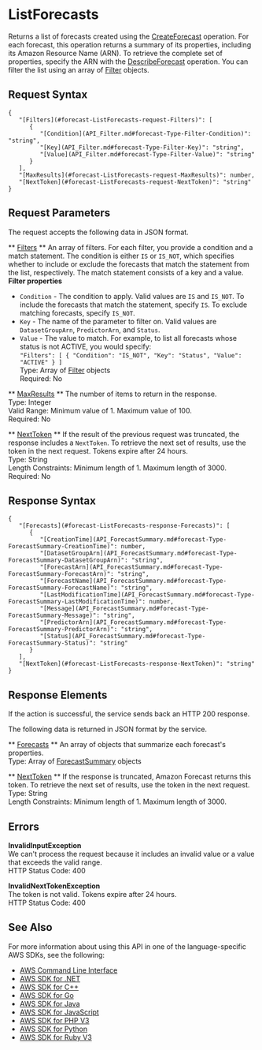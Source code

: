 # ListForecasts<a name="API_ListForecasts"></a>

Returns a list of forecasts created using the [CreateForecast](API_CreateForecast.md) operation\. For each forecast, this operation returns a summary of its properties, including its Amazon Resource Name \(ARN\)\. To retrieve the complete set of properties, specify the ARN with the [DescribeForecast](API_DescribeForecast.md) operation\. You can filter the list using an array of [Filter](API_Filter.md) objects\.

## Request Syntax<a name="API_ListForecasts_RequestSyntax"></a>

```
{
   "[Filters](#forecast-ListForecasts-request-Filters)": [ 
      { 
         "[Condition](API_Filter.md#forecast-Type-Filter-Condition)": "string",
         "[Key](API_Filter.md#forecast-Type-Filter-Key)": "string",
         "[Value](API_Filter.md#forecast-Type-Filter-Value)": "string"
      }
   ],
   "[MaxResults](#forecast-ListForecasts-request-MaxResults)": number,
   "[NextToken](#forecast-ListForecasts-request-NextToken)": "string"
}
```

## Request Parameters<a name="API_ListForecasts_RequestParameters"></a>

The request accepts the following data in JSON format\.

 ** [Filters](#API_ListForecasts_RequestSyntax) **   <a name="forecast-ListForecasts-request-Filters"></a>
An array of filters\. For each filter, you provide a condition and a match statement\. The condition is either `IS` or `IS_NOT`, which specifies whether to include or exclude the forecasts that match the statement from the list, respectively\. The match statement consists of a key and a value\.  
 **Filter properties**   
+  `Condition` \- The condition to apply\. Valid values are `IS` and `IS_NOT`\. To include the forecasts that match the statement, specify `IS`\. To exclude matching forecasts, specify `IS_NOT`\.
+  `Key` \- The name of the parameter to filter on\. Valid values are `DatasetGroupArn`, `PredictorArn`, and `Status`\.
+  `Value` \- The value to match\.
For example, to list all forecasts whose status is not ACTIVE, you would specify:  
 `"Filters": [ { "Condition": "IS_NOT", "Key": "Status", "Value": "ACTIVE" } ]`   
Type: Array of [Filter](API_Filter.md) objects  
Required: No

 ** [MaxResults](#API_ListForecasts_RequestSyntax) **   <a name="forecast-ListForecasts-request-MaxResults"></a>
The number of items to return in the response\.  
Type: Integer  
Valid Range: Minimum value of 1\. Maximum value of 100\.  
Required: No

 ** [NextToken](#API_ListForecasts_RequestSyntax) **   <a name="forecast-ListForecasts-request-NextToken"></a>
If the result of the previous request was truncated, the response includes a `NextToken`\. To retrieve the next set of results, use the token in the next request\. Tokens expire after 24 hours\.  
Type: String  
Length Constraints: Minimum length of 1\. Maximum length of 3000\.  
Required: No

## Response Syntax<a name="API_ListForecasts_ResponseSyntax"></a>

```
{
   "[Forecasts](#forecast-ListForecasts-response-Forecasts)": [ 
      { 
         "[CreationTime](API_ForecastSummary.md#forecast-Type-ForecastSummary-CreationTime)": number,
         "[DatasetGroupArn](API_ForecastSummary.md#forecast-Type-ForecastSummary-DatasetGroupArn)": "string",
         "[ForecastArn](API_ForecastSummary.md#forecast-Type-ForecastSummary-ForecastArn)": "string",
         "[ForecastName](API_ForecastSummary.md#forecast-Type-ForecastSummary-ForecastName)": "string",
         "[LastModificationTime](API_ForecastSummary.md#forecast-Type-ForecastSummary-LastModificationTime)": number,
         "[Message](API_ForecastSummary.md#forecast-Type-ForecastSummary-Message)": "string",
         "[PredictorArn](API_ForecastSummary.md#forecast-Type-ForecastSummary-PredictorArn)": "string",
         "[Status](API_ForecastSummary.md#forecast-Type-ForecastSummary-Status)": "string"
      }
   ],
   "[NextToken](#forecast-ListForecasts-response-NextToken)": "string"
}
```

## Response Elements<a name="API_ListForecasts_ResponseElements"></a>

If the action is successful, the service sends back an HTTP 200 response\.

The following data is returned in JSON format by the service\.

 ** [Forecasts](#API_ListForecasts_ResponseSyntax) **   <a name="forecast-ListForecasts-response-Forecasts"></a>
An array of objects that summarize each forecast's properties\.  
Type: Array of [ForecastSummary](API_ForecastSummary.md) objects

 ** [NextToken](#API_ListForecasts_ResponseSyntax) **   <a name="forecast-ListForecasts-response-NextToken"></a>
If the response is truncated, Amazon Forecast returns this token\. To retrieve the next set of results, use the token in the next request\.  
Type: String  
Length Constraints: Minimum length of 1\. Maximum length of 3000\.

## Errors<a name="API_ListForecasts_Errors"></a>

 **InvalidInputException**   
We can't process the request because it includes an invalid value or a value that exceeds the valid range\.  
HTTP Status Code: 400

 **InvalidNextTokenException**   
The token is not valid\. Tokens expire after 24 hours\.  
HTTP Status Code: 400

## See Also<a name="API_ListForecasts_SeeAlso"></a>

For more information about using this API in one of the language\-specific AWS SDKs, see the following:
+  [AWS Command Line Interface](https://docs.aws.amazon.com/goto/aws-cli/forecast-2018-06-26/ListForecasts) 
+  [AWS SDK for \.NET](https://docs.aws.amazon.com/goto/DotNetSDKV3/forecast-2018-06-26/ListForecasts) 
+  [AWS SDK for C\+\+](https://docs.aws.amazon.com/goto/SdkForCpp/forecast-2018-06-26/ListForecasts) 
+  [AWS SDK for Go](https://docs.aws.amazon.com/goto/SdkForGoV1/forecast-2018-06-26/ListForecasts) 
+  [AWS SDK for Java](https://docs.aws.amazon.com/goto/SdkForJava/forecast-2018-06-26/ListForecasts) 
+  [AWS SDK for JavaScript](https://docs.aws.amazon.com/goto/AWSJavaScriptSDK/forecast-2018-06-26/ListForecasts) 
+  [AWS SDK for PHP V3](https://docs.aws.amazon.com/goto/SdkForPHPV3/forecast-2018-06-26/ListForecasts) 
+  [AWS SDK for Python](https://docs.aws.amazon.com/goto/boto3/forecast-2018-06-26/ListForecasts) 
+  [AWS SDK for Ruby V3](https://docs.aws.amazon.com/goto/SdkForRubyV3/forecast-2018-06-26/ListForecasts) 